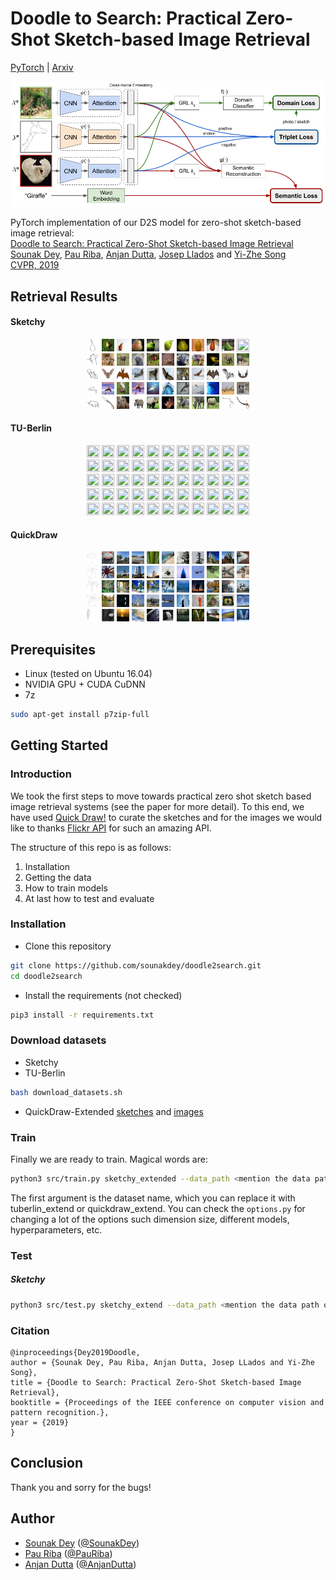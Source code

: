 # Doodle to Search: Practical Zero-Shot Sketch-based Image Retrieval

[PyTorch](https://pytorch.org/) | [Arxiv](https://arxiv.org/abs/1904.03451)

<p align="center">
<img src="./figures/architecture.png" width="800">
</p>

PyTorch implementation of our D2S model for zero-shot sketch-based image retrieval:  
[Doodle to Search: Practical Zero-Shot Sketch-based Image Retrieval](https://arxiv.org/abs/1904.03451)  
[Sounak Dey](http://www.cvc.uab.es/people/sdey/), [Pau Riba](http://www.cvc.uab.es/people/priba/), [Anjan Dutta](https://sites.google.com/site/2adutta/home), [Josep Llados](http://www.cvc.uab.es/~josep/) and [Yi-Zhe Song](http://personal.ee.surrey.ac.uk/Personal/Y.Song/)  
[CVPR, 2019](http://cvpr2019.thecvf.com/)

## Retrieval Results

#### Sketchy

<p align="center">
<img src="./figures/sketchy/pear/sk.png" width="20" height="20"> <img src="./figures/sketchy/pear/ours/1.jpg" width="20" height="20"> <img src="./figures/sketchy/pear/ours/2.jpg" width="20" height="20"> <img src="./figures/sketchy/pear/ours/3.jpg" width="20" height="20"> <img src="./figures/sketchy/pear/ours/4.jpg" width="20" height="20"> <img src="./figures/sketchy/pear/ours/5.jpg" width="20" height="20"> <img src="./figures/sketchy/pear/ours/6.jpg" width="20" height="20"> <img src="./figures/sketchy/pear/ours/7.jpg" width="20" height="20"> <img src="./figures/sketchy/pear/ours/8.jpg" width="20" height="20"> <img src="./figures/sketchy/pear/ours/9.jpg" width="20" height="20"> <img src="./figures/sketchypear/ours/10.jpg" width="20" height="20"> <br>
<img src="./figures/sketchy/cow/sk.png" width="20" height="20"> <img src="./figures/sketchy/cow/ours/1.jpg" width="20" height="20"> <img src="./figures/sketchy/cow/ours/2.jpg" width="20" height="20"> <img src="./figures/sketchy/cow/ours/3.jpg" width="20" height="20"> <img src="./figures/sketchy/cow/ours/4.jpg" width="20" height="20"> <img src="./figures/sketchy/cow/ours/5.jpg" width="20" height="20"> <img src="./figures/sketchy/cow/ours/6.jpg" width="20" height="20"> <img src="./figures/sketchy/cow/ours/7.jpg" width="20" height="20"> <img src="./figures/sketchy/cow/ours/8.jpg" width="20" height="20"> <img src="./figures/sketchy/cow/ours/9.jpg" width="20" height="20"> <img src="./figures/sketchy/cow/ours/10.jpg" width="20" height="20"> <br>
<img src="./figures/sketchy/bat/sk.png" width="20" height="20"> <img src="./figures/sketchy/bat/ours/1.jpg" width="20" height="20"> <img src="./figures/sketchy/bat/ours/2.jpg" width="20" height="20"> <img src="./figures/sketchy/bat/ours/3.jpg" width="20" height="20"> <img src="./figures/sketchy/bat/ours/4.jpg" width="20" height="20"> <img src="./figures/sketchy/bat/ours/5.jpg" width="20" height="20"> <img src="./figures/sketchy/bat/ours/6.jpg" width="20" height="20"> <img src="./figures/sketchy/bat/ours/7.jpg" width="20" height="20"> <img src="./figures/sketchy/bat/ours/8.jpg" width="20" height="20"> <img src="./figures/sketchy/bat/ours/9.jpg" width="20" height="20"> <img src="./figures/sketchy/bat/ours/10.jpg" width="20" height="20"> <br>
<img src="./figures/sketchy/dolphin/sk.png" width="20" height="20"> <img src="./figures/sketchy/dolphin/ours/1.jpg" width="20" height="20"> <img src="./figures/sketchy/dolphin/ours/2.jpg" width="20" height="20"> <img src="./figures/sketchy/dolphin/ours/3.jpg" width="20" height="20"> <img src="./figures/sketchy/dolphin/ours/4.jpg" width="20" height="20"> <img src="./figures/sketchy/dolphin/ours/5.jpg" width="20" height="20"> <img src="./figures/sketchy/dolphin/ours/6.jpg" width="20" height="20"> <img src="./figures/sketchy/dolphin/ours/7.jpg" width="20" height="20"> <img src="./figures/sketchy/dolphin/ours/8.jpg" width="20" height="20"> <img src="./figures/sketchy/dolphin/ours/9.jpg" width="20" height="20"> <img src="./figures/sketchy/dolphin/ours/10.jpg" width="20" height="20"> <br>
<img src="./figures/sketchy/rhinoceros/sk.png" width="20" height="20"> <img src="./figures/sketchy/rhinoceros/ours/1.jpg" width="20" height="20"> <img src="./figures/sketchy/rhinoceros/ours/2.jpg" width="20" height="20"> <img src="./figures/sketchy/rhinoceros/ours/3.jpg" width="20" height="20"> <img src="./figures/sketchy/rhinoceros/ours/4.jpg" width="20" height="20"> <img src="./figures/sketchy/rhinoceros/ours/5.jpg" width="20" height="20"> <img src="./figures/sketchy/rhinoceros/ours/6.jpg" width="20" height="20"> <img src="./figures/sketchy/rhinoceros/ours/7.jpg" width="20" height="20"> <img src="./figures/sketchy/rhinoceros/ours/8.jpg" width="20" height="20"> <img src="./figures/sketchy/rhinoceros/ours/9.jpg" width="20" height="20"> <img src="./figures/sketchy/rhinoceros/ours/10.jpg" width="20" height="20"> <br>
</p>

#### TU-Berlin
        
<p align="center">
<img src="./figures/tu-berlin/penguin/sk.png" width="20" height="20"> <img src="./figures/tu-berlin/penguin/ours/1.jpg" width="20" height="20"> <img src="./figures/tu-berlin/penguin/ours/2.jpg" width="20" height="20"> <img src="./figures/tu-berlin/penguin/ours/3.jpg" width="20" height="20"> <img src="./figures/tu-berlin/penguin/ours/4.jpg" width="20" height="20"> <img src="./figures/tu-berlin/penguin/ours/5.jpg" width="20" height="20"> <img src="./figures/tu-berlin/penguin/ours/6.jpg" width="20" height="20"> <img src="./figures/tu-berlin/penguin/ours/7.jpg" width="20" height="20"> <img src="./figures/tu-berlin/penguin/ours/8.jpg" width="20" height="20"> <img src="./figures/tu-berlin/penguin/ours/9.jpg" width="20" height="20"> <img src="./figures/tu-berlin/penguin/ours/10.jpg" width="20" height="20"> <br>
<img src="./figures/tu-berlin/alarm_clock/sk.png" width="20" height="20"> <img src="./figures/tu-berlin/alarm_clock/ours/1.jpg" width="20" height="20"> <img src="./figures/tu-berlin/alarm_clock/ours/2.jpg" width="20" height="20"> <img src="./figures/tu-berlin/alarm_clock/ours/3.jpg" width="20" height="20"> <img src="./figures/tu-berlin/alarm_clock/ours/4.jpg" width="20" height="20"> <img src="./figures/tu-berlin/alarm_clock/ours/5.jpg" width="20" height="20"> <img src="./figures/tu-berlin/alarm_clock/ours/6.jpg" width="20" height="20"> <img src="./figures/tu-berlin/alarm_clock/ours/7.jpg" width="20" height="20"> <img src="./figures/tu-berlin/alarm_clock/ours/8.jpg" width="20" height="20"> <img src="./figures/tu-berlin/alarm_clock/ours/9.jpg" width="20" height="20"> <img src="./figures/tu-berlin/alarm_clock/ours/10.jpg" width="20" height="20"> <br>
<img src="./figures/tu-berlin/monkey/sk.png" width="20" height="20"> <img src="./figures/tu-berlin/monkey/ours/1.jpg" width="20" height="20"> <img src="./figures/tu-berlin/monkey/ours/2.jpg" width="20" height="20"> <img src="./figures/tu-berlin/monkey/ours/3.jpg" width="20" height="20"> <img src="./figures/tu-berlin/monkey/ours/4.jpg" width="20" height="20"> <img src="./figures/tu-berlin/monkey/ours/5.jpg" width="20" height="20"> <img src="./figures/tu-berlin/monkey/ours/6.jpg" width="20" height="20"> <img src="./figures/tu-berlin/monkey/ours/7.jpg" width="20" height="20"> <img src="./figures/tu-berlin/monkey/ours/8.jpg" width="20" height="20"> <img src="./figures/tu-berlin/monkey/ours/9.jpg" width="20" height="20"> <img src="./figures/tu-berlin/monkey/ours/10.jpg" width="20" height="20"> <br>
<img src="./figures/tu-berlin/scorpion/sk.png" width="20" height="20"> <img src="./figures/tu-berlin/scorpion/ours/1.jpg" width="20" height="20"> <img src="./figures/tu-berlin/scorpion/ours/2.jpg" width="20" height="20"> <img src="./figures/tu-berlin/scorpion/ours/3.jpg" width="20" height="20"> <img src="./figures/tu-berlin/scorpion/ours/4.jpg" width="20" height="20"> <img src="./figures/tu-berlin/scorpion/ours/5.jpg" width="20" height="20"> <img src="./figures/tu-berlin/scorpion/ours/6.jpg" width="20" height="20"> <img src="./figures/tu-berlin/scorpion/ours/7.jpg" width="20" height="20"> <img src="./figures/tu-berlin/scorpion/ours/8.jpg" width="20" height="20"> <img src="./figures/tu-berlin/scorpion/ours/9.jpg" width="20" height="20"> <img src="./figures/tu-berlin/scorpion/ours/10.jpg" width="20" height="20"> <br>
<img src="./figures/tu-berlin/tractor/sk.png" width="20" height="20"> <img src="./figures/tu-berlin/tractor/ours/1.jpg" width="20" height="20"> <img src="./figures/tu-berlin/tractor/ours/2.jpg" width="20" height="20"> <img src="./figures/tu-berlin/tractor/ours/3.jpg" width="20" height="20"> <img src="./figures/tu-berlin/tractor/ours/4.jpg" width="20" height="20"> <img src="./figures/tu-berlin/tractor/ours/5.jpg" width="20" height="20"> <img src="./figures/tu-berlin/tractor/ours/6.jpg" width="20" height="20"> <img src="./figures/tu-berlin/tractor/ours/7.jpg" width="20" height="20"> <img src="./figures/tu-berlin/tractor/ours/8.jpg" width="20" height="20"> <img src="./figures/tu-berlin/tractor/ours/9.jpg" width="20" height="20"> <img src="./figures/tu-berlin/tractor/ours/10.jpg" width="20" height="20"> <br>
</p>

#### QuickDraw
        
<p align="center">
<img src="./figures/quickdraw/cactus/sk.png" width="20" height="20"> <img src="./figures/quickdraw/cactus/ours/1.jpg" width="20" height="20"> <img src="./figures/quickdraw/cactus/ours/2.jpg" width="20" height="20"> <img src="./figures/quickdraw/cactus/ours/3.jpg" width="20" height="20"> <img src="./figures/quickdraw/cactus/ours/4.jpg" width="20" height="20"> <img src="./figures/quickdraw/cactus/ours/5.jpg" width="20" height="20"> <img src="./figures/quickdraw/cactus/ours/6.jpg" width="20" height="20"> <img src="./figures/quickdraw/cactus/ours/7.jpg" width="20" height="20"> <img src="./figures/quickdraw/cactus/ours/8.jpg" width="20" height="20"> <img src="./figures/quickdraw/cactus/ours/9.jpg" width="20" height="20"> <img src="./figures/quickdraw/cactus/ours/10.jpg" width="20" height="20"> <br>
<img src="./figures/quickdraw/helicopter/sk.png" width="20" height="20"> <img src="./figures/quickdraw/helicopter/ours/1.jpg" width="20" height="20"> <img src="./figures/quickdraw/helicopter/ours/2.jpg" width="20" height="20"> <img src="./figures/quickdraw/helicopter/ours/3.jpg" width="20" height="20"> <img src="./figures/quickdraw/helicopter/ours/4.jpg" width="20" height="20"> <img src="./figures/quickdraw/helicopter/ours/5.jpg" width="20" height="20"> <img src="./figures/quickdraw/helicopter/ours/6.jpg" width="20" height="20"> <img src="./figures/quickdraw/helicopter/ours/7.jpg" width="20" height="20"> <img src="./figures/quickdraw/helicopter/ours/8.jpg" width="20" height="20"> <img src="./figures/quickdraw/helicopter/ours/9.jpg" width="20" height="20"> <img src="./figures/quickdraw/helicopter/ours/10.jpg" width="20" height="20"> <br>
<img src="./figures/quickdraw/palm_tree/sk.png" width="20" height="20"> <img src="./figures/quickdraw/palm_tree/ours/1.jpg" width="20" height="20"> <img src="./figures/quickdraw/palm_tree/ours/2.jpg" width="20" height="20"> <img src="./figures/quickdraw/palm_tree/ours/3.jpg" width="20" height="20"> <img src="./figures/quickdraw/palm_tree/ours/4.jpg" width="20" height="20"> <img src="./figures/quickdraw/palm_tree/ours/5.jpg" width="20" height="20"> <img src="./figures/quickdraw/palm_tree/ours/6.jpg" width="20" height="20"> <img src="./figures/quickdraw/palm_tree/ours/7.jpg" width="20" height="20"> <img src="./figures/quickdraw/palm_tree/ours/8.jpg" width="20" height="20"> <img src="./figures/quickdraw/palm_tree/ours/9.jpg" width="20" height="20"> <img src="./figures/quickdraw/palm_tree/ours/10.jpg" width="20" height="20"> <br>
<img src="./figures/quickdraw/windmill/sk.png" width="20" height="20"> <img src="./figures/quickdraw/windmill/ours/1.jpg" width="20" height="20"> <img src="./figures/quickdraw/windmill/ours/2.jpg" width="20" height="20"> <img src="./figures/quickdraw/windmill/ours/3.jpg" width="20" height="20"> <img src="./figures/quickdraw/windmill/ours/4.jpg" width="20" height="20"> <img src="./figures/quickdraw/windmill/ours/5.jpg" width="20" height="20"> <img src="./figures/quickdraw/windmill/ours/6.jpg" width="20" height="20"> <img src="./figures/quickdraw/windmill/ours/7.jpg" width="20" height="20"> <img src="./figures/quickdraw/windmill/ours/8.jpg" width="20" height="20"> <img src="./figures/quickdraw/windmill/ours/9.jpg" width="20" height="20"> <img src="./figures/quickdraw/windmill/ours/10.jpg" width="20" height="20"> <br>
<img src="./figures/quickdraw/feather/sk.png" width="20" height="20"> <img src="./figures/quickdraw/feather/ours/1.jpg" width="20" height="20"> <img src="./figures/quickdraw/feather/ours/2.jpg" width="20" height="20"> <img src="./figures/quickdraw/feather/ours/3.jpg" width="20" height="20"> <img src="./figures/quickdraw/feather/ours/4.jpg" width="20" height="20"> <img src="./figures/quickdraw/feather/ours/5.jpg" width="20" height="20"> <img src="./figures/quickdraw/feather/ours/6.jpg" width="20" height="20"> <img src="./figures/quickdraw/feather/ours/7.jpg" width="20" height="20"> <img src="./figures/quickdraw/feather/ours/8.jpg" width="20" height="20"> <img src="./figures/quickdraw/feather/ours/9.jpg" width="20" height="20"> <img src="./figures/quickdraw/feather/ours/10.jpg" width="20" height="20"> <br>
</p>

## Prerequisites

* Linux (tested on Ubuntu 16.04)
* NVIDIA GPU + CUDA CuDNN
* 7z 
```bash
sudo apt-get install p7zip-full
```
## Getting Started
### Introduction 
We took the first steps to move towards practical zero shot sketch based image retrieval systems (see the paper for more detail). 
To this end, we have used [Quick Draw!](https://github.com/googlecreativelab/quickdraw-dataset) 
to curate the sketches and for the images we would like to thanks [Flickr API](https://www.flickr.com/services/api/) for such an amazing API.

The structure of this repo is as follows:
1. Installation
2. Getting the data 
3. How to train models 
4. At last how to test and evaluate

### Installation
* Clone this repository
```bash
git clone https://github.com/sounakdey/doodle2search.git
cd doodle2search
```
* Install the requirements (not checked)
```bash
pip3 install -r requirements.txt
```
### Download datasets
* Sketchy
* TU-Berlin
```bash
bash download_datasets.sh
```
* QuickDraw-Extended [sketches](http://datasets.cvc.uab.es/QuickDraw/QuickDraw_sketches_final.zip) and [images](http://datasets.cvc.uab.es/QuickDraw/QuickDraw_images_final.zip)

### Train
Finally we are ready to train. Magical words are:
```bash
python3 src/train.py sketchy_extended --data_path <mention the data path of the dataset>
```
The first argument is the dataset name, which you can replace it with tuberlin_extend or quickdraw_extend.
You can check the ``options.py`` for changing a lot of the options such dimension size, different models, hyperparameters, etc.

### Test
##### Sketchy
```bash
python3 src/test.py sketchy_extend --data_path <mention the data path of the dataset> --load <path of the trained models>
```

### Citation
```
@inproceedings{Dey2019Doodle,
author = {Sounak Dey, Pau Riba, Anjan Dutta, Josep LLados and Yi-Zhe Song},
title = {Doodle to Search: Practical Zero-Shot Sketch-based Image Retrieval},
booktitle = {Proceedings of the IEEE conference on computer vision and pattern recognition.},
year = {2019}
}
```
## Conclusion
Thank you and sorry for the bugs!

## Author
* [Sounak Dey](http://www.cvc.uab.es/people/sdey/) ([@SounakDey](https://github.com/sounakdey))
* [Pau Riba](http://www.cvc.uab.es/people/priba/) ([@PauRiba](https://github.com/priba))
* [Anjan Dutta](https://sites.google.com/site/2adutta/home/) ([@AnjanDutta](https://github.com/AnjanDutta))
